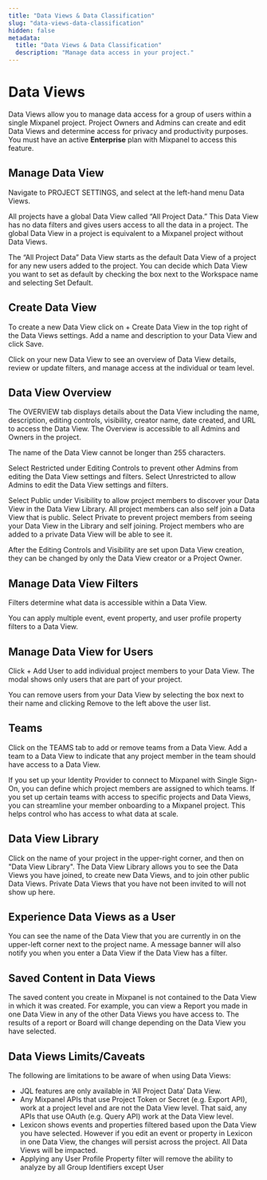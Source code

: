 ```yaml
---
title: "Data Views & Data Classification"
slug: "data-views-data-classification"
hidden: false
metadata:
  title: "Data Views & Data Classification"
  description: "Manage data access in your project."
---
```


# Data Views

Data Views allow you to manage data access for a group of users within a single Mixpanel project. Project Owners and Admins can create and edit Data Views and determine access for privacy and productivity purposes. You must have an active **Enterprise** plan with Mixpanel to access this feature.

## Manage Data View

Navigate to PROJECT SETTINGS, and select at the left-hand menu  Data Views.

All projects have a global Data View called “All Project Data.” This Data View has no data filters and gives users access to all the data in a project. The global Data View in a project is equivalent to a Mixpanel project without Data Views.

The “All Project Data” Data View starts as the default Data View of a project for any new users added to the project. You can decide which Data View you want to set as default by checking the box next to the Workspace name and selecting Set Default.

## Create Data View

To create a new Data View click on + Create Data View in the top right of the Data Views settings. Add a name and description to your Data View and click Save.

Click on your new Data View to see an overview of Data View details, review or update filters, and manage access at the individual or team level.

## Data View Overview

The OVERVIEW tab displays details about the Data View including the name, description, editing controls, visibility, creator name, date created, and URL to access the Data View. The Overview is accessible to all Admins and Owners in the project.

The name of the Data View cannot be longer than 255 characters.

Select Restricted under Editing Controls to prevent other Admins from editing the Data View settings and filters. Select Unrestricted to allow Admins to edit the Data View settings and filters.

Select Public under Visibility to allow project members to discover your Data View in the Data View Library. All project members can also self join a Data View that is public. Select Private to prevent project members from seeing your Data View in the Library and self joining. Project members who are added to a private Data View will be able to see it.

After the Editing Controls and Visibility are set upon Data View creation, they can be changed by only the Data View creator or a Project Owner.

## Manage Data View Filters

Filters determine what data is accessible within a Data View.

You can apply multiple event, event property, and user profile property filters to a Data View.

## Manage Data View for Users

Click + Add User to add individual project members to your Data View. The modal shows only users that are part of your project. 

You can remove users from your Data View by selecting the box next to their name and clicking Remove to the left above the user list.

## Teams

Click on the TEAMS tab to add or remove teams from a Data View. Add a team to a Data View to indicate that any project member in the team should have access to a Data View.

If you set up your Identity Provider to connect to Mixpanel with Single Sign-On, you can define which project members are assigned to which teams. If you set up certain teams with access to specific projects and Data Views, you can streamline your member onboarding to a Mixpanel project. This helps control who has access to what data at scale.

## Data View Library

Click on the name of your project in the upper-right corner, and then on "Data View Library". The Data View Library allows you to see the Data Views you have joined, to create new Data Views, and to join other public Data Views. Private Data Views that you have not been invited to will not show up here.

## Experience Data Views as a User

You can see the name of the Data View that you are currently in on the upper-left corner next to the project name. A message banner will also notify you when you enter a Data View if the Data View has a filter.

## Saved Content in Data Views

The saved content you create in Mixpanel is not contained to the Data View in which it was created. For example, you can view a Report you made in one Data View in any of the other Data Views you have access to. The results of a report or Board will change depending on the Data View you have selected.

## Data Views Limits/Caveats

The following are limitations to be aware of when using Data Views:

- JQL features are only available in ‘All Project Data’ Data View.
- Any Mixpanel APIs that use Project Token or Secret (e.g. Export API), work at a project level and are not the Data View level. That said, any APIs that use OAuth (e.g. Query API) work at the Data View level.
- Lexicon shows events and properties filtered based upon the Data View you have selected. However if you edit an event or property in Lexicon in one Data View, the changes will persist across the project. All Data Views will be impacted.
- Applying any User Profile Property filter will remove the ability to analyze by all Group Identifiers except User
